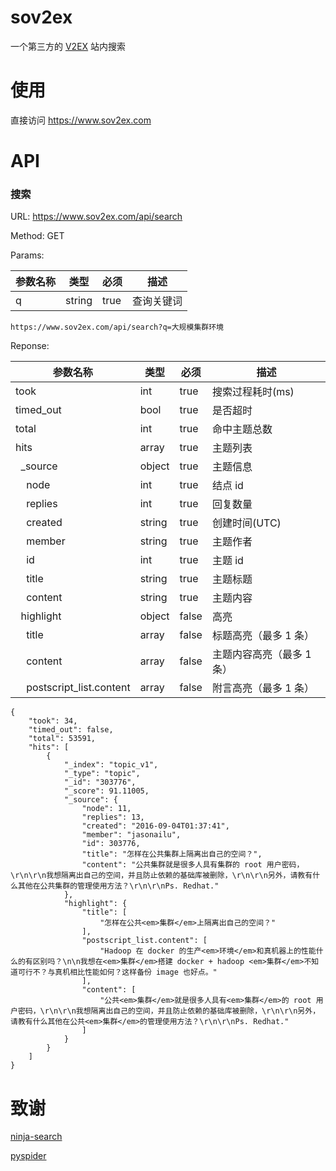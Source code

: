 # sov2ex
一个第三方的 [V2EX](https://www.v2ex.com) 站内搜索

# 使用
直接访问 https://www.sov2ex.com

# API

### 搜索
URL: https://www.sov2ex.com/api/search

Method: GET

Params:

| 参数名称 | 类型 | 必须 | 描述 |
| --- | --- | --- | --- |
| q | string | true | 查询关键词 |

```
https://www.sov2ex.com/api/search?q=大规模集群环境
```

Reponse:

| 参数名称 | 类型 | 必须 | 描述 |
| --- | --- | --- | --- |
| took | int | true | 搜索过程耗时(ms) |
| timed_out | bool | true | 是否超时 |
| total | int | true | 命中主题总数 |
| hits | array | true | 主题列表 |
| &nbsp;&nbsp;_source | object | true | 主题信息 |
| &nbsp;&nbsp;&nbsp;&nbsp;node | int | true | 结点 id |
| &nbsp;&nbsp;&nbsp;&nbsp;replies | int | true | 回复数量 |
| &nbsp;&nbsp;&nbsp;&nbsp;created | string | true | 创建时间(UTC) |
| &nbsp;&nbsp;&nbsp;&nbsp;member | string | true | 主题作者 |
| &nbsp;&nbsp;&nbsp;&nbsp;id | int | true | 主题 id |
| &nbsp;&nbsp;&nbsp;&nbsp;title | string | true | 主题标题 |
| &nbsp;&nbsp;&nbsp;&nbsp;content | string | true | 主题内容 |
| &nbsp;&nbsp;highlight | object | false | 高亮 |
| &nbsp;&nbsp;&nbsp;&nbsp;title | array | false | 标题高亮（最多 1 条） |
| &nbsp;&nbsp;&nbsp;&nbsp;content | array | false | 主题内容高亮（最多 1 条） |
| &nbsp;&nbsp;&nbsp;&nbsp;postscript_list.content | array | false | 附言高亮（最多 1 条） |

```
{
    "took": 34,
    "timed_out": false,
    "total": 53591,
    "hits": [
        {
            "_index": "topic_v1",
            "_type": "topic",
            "_id": "303776",
            "_score": 91.11005,
            "_source": {
                "node": 11,
                "replies": 13,
                "created": "2016-09-04T01:37:41",
                "member": "jasonailu",
                "id": 303776,
                "title": "怎样在公共集群上隔离出自己的空间？",
                "content": "公共集群就是很多人具有集群的 root 用户密码，\r\n\r\n我想隔离出自己的空间，并且防止依赖的基础库被删除，\r\n\r\n另外，请教有什么其他在公共集群的管理使用方法？\r\n\r\nPs. Redhat."
            },
            "highlight": {
                "title": [
                    "怎样在公共<em>集群</em>上隔离出自己的空间？"
                ],
                "postscript_list.content": [
                    "Hadoop 在 docker 的生产<em>环境</em>和真机器上的性能什么的有区别吗？\n\n我想在<em>集群</em>搭建 docker + hadoop <em>集群</em>不知道可行不？与真机相比性能如何？这样备份 image 也好点。"
                ],
                "content": [
                    "公共<em>集群</em>就是很多人具有<em>集群</em>的 root 用户密码，\r\n\r\n我想隔离出自己的空间，并且防止依赖的基础库被删除，\r\n\r\n另外，请教有什么其他在公共<em>集群</em>的管理使用方法？\r\n\r\nPs. Redhat."
                ]
            }
        }
    ]
}
```


# 致谢
[ninja-search](https://github.com/dbbbit/ninja-search)

[pyspider](https://github.com/binux/pyspider)

